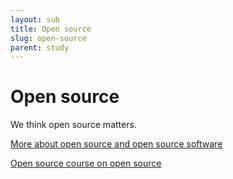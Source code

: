 ```yaml
---
layout: sub
title: Open source
slug: open-source
parent: study
---
```

# Open source

We think open source matters.

[More about open source and open source software](/about/open-source)

[Open source course on open source](https://github.com/Opensource-Academy/open-source)
